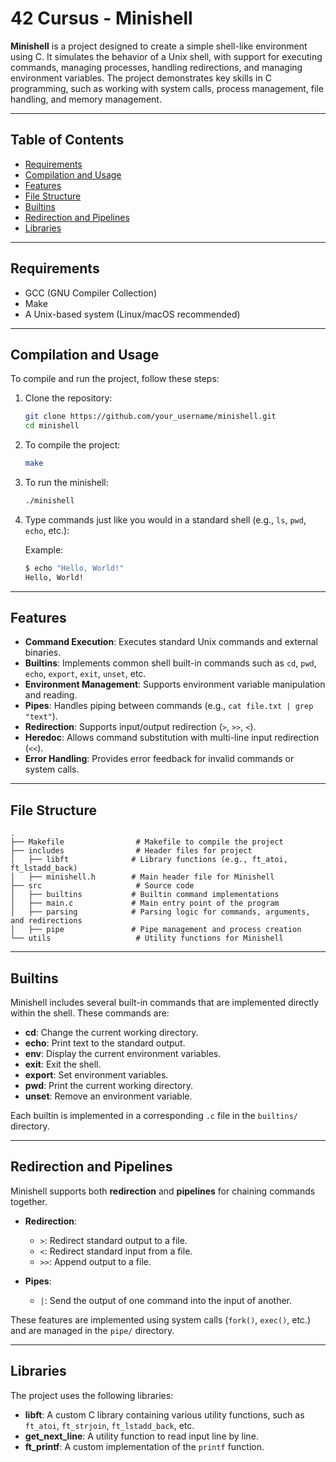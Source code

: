 # 42 Cursus - Minishell

**Minishell** is a project designed to create a simple shell-like environment using C. It simulates the behavior of a Unix shell, with support for executing commands, managing processes, handling redirections, and managing environment variables. The project demonstrates key skills in C programming, such as working with system calls, process management, file handling, and memory management.

---

## Table of Contents
- [Requirements](#requirements)
- [Compilation and Usage](#compilation-and-usage)
- [Features](#features)
- [File Structure](#file-structure)
- [Builtins](#builtins)
- [Redirection and Pipelines](#redirection-and-pipelines)
- [Libraries](#libraries)

---

## Requirements

- GCC (GNU Compiler Collection)
- Make
- A Unix-based system (Linux/macOS recommended)

---

## Compilation and Usage

To compile and run the project, follow these steps:

1. Clone the repository:
   ```bash
   git clone https://github.com/your_username/minishell.git
   cd minishell
   ```

2. To compile the project:
   ```bash
   make
   ```

3. To run the minishell:
   ```bash
   ./minishell
   ```

4. Type commands just like you would in a standard shell (e.g., `ls`, `pwd`, `echo`, etc.):

   Example:
   ```bash
   $ echo "Hello, World!"
   Hello, World!
   ```

---

## Features

- **Command Execution**: Executes standard Unix commands and external binaries.
- **Builtins**: Implements common shell built-in commands such as `cd`, `pwd`, `echo`, `export`, `exit`, `unset`, etc.
- **Environment Management**: Supports environment variable manipulation and reading.
- **Pipes**: Handles piping between commands (e.g., `cat file.txt | grep "text"`).
- **Redirection**: Supports input/output redirection (`>`, `>>`, `<`).
- **Heredoc**: Allows command substitution with multi-line input redirection (`<<`).
- **Error Handling**: Provides error feedback for invalid commands or system calls.

---

## File Structure

```
.
├── Makefile                # Makefile to compile the project
├── includes                # Header files for project
│   ├── libft              # Library functions (e.g., ft_atoi, ft_lstadd_back)
│   ├── minishell.h        # Main header file for Minishell
├── src                     # Source code
│   ├── builtins           # Builtin command implementations
│   ├── main.c             # Main entry point of the program
│   ├── parsing            # Parsing logic for commands, arguments, and redirections
│   ├── pipe               # Pipe management and process creation
└── utils                   # Utility functions for Minishell
```

---

## Builtins

Minishell includes several built-in commands that are implemented directly within the shell. These commands are:

- **cd**: Change the current working directory.
- **echo**: Print text to the standard output.
- **env**: Display the current environment variables.
- **exit**: Exit the shell.
- **export**: Set environment variables.
- **pwd**: Print the current working directory.
- **unset**: Remove an environment variable.

Each builtin is implemented in a corresponding `.c` file in the `builtins/` directory.

---

## Redirection and Pipelines

Minishell supports both **redirection** and **pipelines** for chaining commands together.

- **Redirection**:
   - `>`: Redirect standard output to a file.
   - `<`: Redirect standard input from a file.
   - `>>`: Append output to a file.

- **Pipes**:
   - `|`: Send the output of one command into the input of another.

These features are implemented using system calls (`fork()`, `exec()`, etc.) and are managed in the `pipe/` directory.

---

## Libraries

The project uses the following libraries:

- **libft**: A custom C library containing various utility functions, such as `ft_atoi`, `ft_strjoin`, `ft_lstadd_back`, etc.
- **get_next_line**: A utility function to read input line by line.
- **ft_printf**: A custom implementation of the `printf` function.
